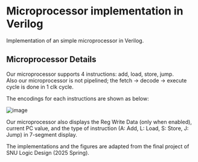 # Microprocessor implementation in Verilog
Implementation of an simple microprocessor in Verilog.

## Microprocessor Details
Our microprocessor supports 4 instructions: add, load, store, jump.      
Also our microprocessor is not pipelined; the fetch -> decode -> execute cycle is done in 1 clk cycle.

The encodings for each instructions are shown as below: 

![image](https://github.com/user-attachments/assets/9c8328c7-deac-4c94-ae63-f6f6464a932e)

Our microprocessor also displays the Reg Write Data (only when enabled), current PC value, and the type of instruction (A: Add, L: Load, S: Store, J: Jump) in 7-segment display.

The implementations and the figures are adapted from the final project of SNU Logic Design (2025 Spring).
